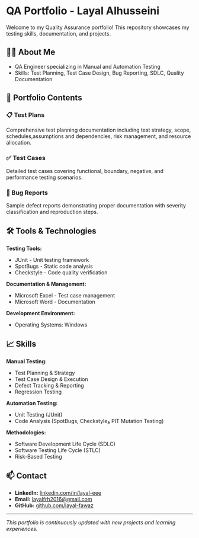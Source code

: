 # QA Portfolio - Layal Alhusseini

Welcome to my Quality Assurance portfolio! This repository showcases my testing skills, documentation, and projects.

## 👩‍💻 About Me
- QA Engineer specializing in Manual and Automation Testing
- Skills: Test Planning, Test Case Design, Bug Reporting, SDLC, Quality Documentation

## 📂 Portfolio Contents

### 📋 Test Plans
Comprehensive test planning documentation including test strategy, scope, schedules,assumptions and dependencies, risk management, and resource allocation.

### ✅ Test Cases
Detailed test cases covering functional, boundary, negative, and performance testing scenarios.

### 🐛 Bug Reports
Sample defect reports demonstrating proper documentation with severity classification and reproduction steps.


## 🛠️ Tools & Technologies

**Testing Tools:**
- JUnit - Unit testing framework
- SpotBugs - Static code analysis
- Checkstyle - Code quality verification

**Documentation & Management:**
- Microsoft Excel - Test case management
- Microsoft Word - Documentation

**Development Environment:**
- Operating Systems: Windows

## 📈 Skills

**Manual Testing:**
- Test Planning & Strategy
- Test Case Design & Execution
- Defect Tracking & Reporting
- Regression Testing

**Automation Testing:**
- Unit Testing (JUnit)
- Code Analysis (SpotBugs, Checkstyleو PIT Mutation Testing)

**Methodologies:**
- Software Development Life Cycle (SDLC)
- Software Testing Life Cycle (STLC)
- Risk-Based Testing

## 📫 Contact
- **LinkedIn:** [linkedin.com/in/layal-eee](https://www.linkedin.com/in/layal-fawaz)
- **Email:** layalfrh2016@gmail.com
- **GitHub:** [github.com/layal-fawaz](https://github.com/layal-fawaz)

---

*This portfolio is continuously updated with new projects and learning experiences.*
